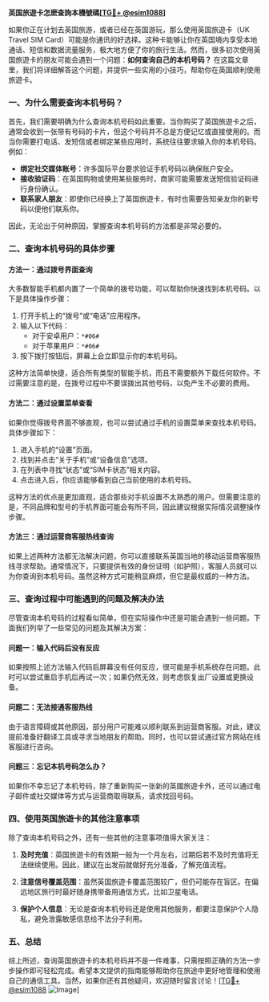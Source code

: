 **英国旅遊卡怎麽查詢本機號碼[[TG💪+ @esim1088](https://t.me/s/esim1088)]**

如果你正在计划去英国旅游，或者已经在英国游玩，那么使用英国旅遊卡（UK Travel SIM Card）可能是你通讯的好选择。这种卡能够让你在英国境内享受本地通话、短信和数据流量服务，极大地方便了你的旅行生活。然而，很多初次使用英国旅遊卡的朋友可能会遇到一个问题：**如何查询自己的本机号码？** 在这篇文章里，我们将详细解答这个问题，并提供一些实用的小技巧，帮助你在英国顺利使用旅遊卡。

### 一、为什么需要查询本机号码？

首先，我们需要明确为什么查询本机号码如此重要。当你购买了英国旅遊卡之后，通常会收到一张带有号码的卡片，但这个号码并不总是方便记忆或直接使用的。而当你需要打电话、发短信或者绑定某些应用时，系统往往要求输入你的本机号码。例如：

- **绑定社交媒体账号**：许多国际平台要求验证手机号码以确保账户安全。
- **接收验证码**：在英国购物或使用某些服务时，商家可能需要发送短信验证码进行身份确认。
- **联系家人朋友**：即使你已经换上了英国旅遊卡，有时也需要告知亲友你的新号码以便他们联系你。

因此，无论出于何种原因，掌握查询本机号码的方法都是非常必要的。

### 二、查询本机号码的具体步骤

#### 方法一：通过拨号界面查询

大多数智能手机都内置了一个简单的拨号功能，可以帮助你快速找到本机号码。以下是具体操作步骤：

1. 打开手机上的“拨号”或“电话”应用程序。
2. 输入以下代码：
   - 对于安卓用户：`*#06#`
   - 对于苹果用户：`*#06#`
3. 按下拨打按钮后，屏幕上会立即显示你的本机号码。

这种方法简单快捷，适合所有类型的智能手机，而且不需要额外下载任何软件。不过需要注意的是，在拨号过程中不要误拨出其他号码，以免产生不必要的费用。

#### 方法二：通过设置菜单查看

如果你觉得拨号界面不够直观，也可以尝试通过手机的设置菜单来查找本机号码。具体步骤如下：

1. 进入手机的“设置”页面。
2. 找到并点击“关于手机”或“设备信息”选项。
3. 在列表中寻找“状态”或“SIM卡状态”相关内容。
4. 点击进入后，你应该能够看到自己当前使用的本机号码。

这种方法的优点是更加直观，适合那些对手机设置不太熟悉的用户。但需要注意的是，不同品牌和型号的手机界面可能会有所不同，因此建议根据实际情况调整操作步骤。

#### 方法三：通过运营商客服热线查询

如果上述两种方法都无法解决问题，你可以直接联系英国当地的移动运营商客服热线寻求帮助。通常情况下，只要提供有效的身份证明（如护照），客服人员就可以为你查询到本机号码。虽然这种方式可能稍显麻烦，但它是最权威的一种方法。

### 三、查询过程中可能遇到的问题及解决办法

尽管查询本机号码的过程看似简单，但在实际操作中还是可能会遇到一些问题。下面我们列举了一些常见的问题及其解决方案：

#### 问题一：输入代码后没有反应

如果按照上述方法输入代码后屏幕没有任何反应，很可能是手机系统存在问题。此时可以尝试重启手机后再试一次；如果仍然无效，则考虑恢复出厂设置或更换设备。

#### 问题二：无法接通客服热线

由于语言障碍或其他原因，部分用户可能难以顺利联系到运营商客服。对此，建议提前准备好翻译工具或寻求当地朋友的帮助。同时，也可以尝试通过官方网站在线客服进行咨询。

#### 问题三：忘记本机号码怎么办？

如果你不幸忘记了本机号码，除了重新购买一张新的英國旅遊卡外，还可以通过电子邮件或社交媒体等方式与运营商取得联系，请求找回号码。

### 四、使用英国旅遊卡的其他注意事项

除了查询本机号码之外，还有一些其他的注意事项值得大家关注：

1. **及时充值**：英国旅遊卡的有效期一般为一个月左右，过期后若不及时充值将无法继续使用。因此，建议在出发前就做好充分准备，了解充值流程。
   
2. **注意信号覆盖范围**：虽然英国旅遊卡覆盖范围较广，但仍可能存在盲区。在偏远地区旅行时最好随身携带备用通信方式，比如卫星电话。

3. **保护个人信息**：无论是查询本机号码还是使用其他服务，都要注意保护个人隐私，避免泄露敏感信息给不法分子利用。

### 五、总结

综上所述，查询英国旅遊卡的本机号码并不是一件难事，只需按照正确的方法一步步操作即可轻松完成。希望本文提供的指南能够帮助你在旅途中更好地管理和使用自己的通信工具。当然，如果你还有其他疑问，欢迎随时留言讨论！[[TG💪+ @esim1088](https://t.me/s/esim1088) ![Image](https://i.postimg.cc/4NQfJmqS/Snipaste-2025-05-13-00-14-12.png)]